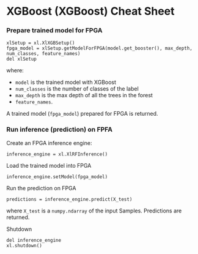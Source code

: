 # XGBoost (XGBoost) Cheat Sheet


### Prepare trained model for FPGA

```
xlSetup = xl.XlXGBSetup()
fpga_model = xlSetup.getModelForFPGA(model.get_booster(), max_depth, num_classes, feature_names)
del xlSetup
```
where:
* `model` is the trained model with XGBoost
* `num_classes` is the number of classes of the label
* `max_depth` is the max depth of all the trees in the forest
* `feature_names`.

A trained model (`fpga_model`) prepared for FPGA is returned.


### Run inference (prediction) on FPFA

Create an FPGA inference engine:
```
inference_engine = xl.XlRFInference()
```

Load the trained model into FPGA
```
inference_engine.setModel(fpga_model)
```

Run the prediction on FPGA
```
predictions = inference_engine.predict(X_test)
```
where `X_test` is a `numpy.ndarray` of the input Samples. Predictions are returned.

Shutdown
```
del inference_engine
xl.shutdown()
```
